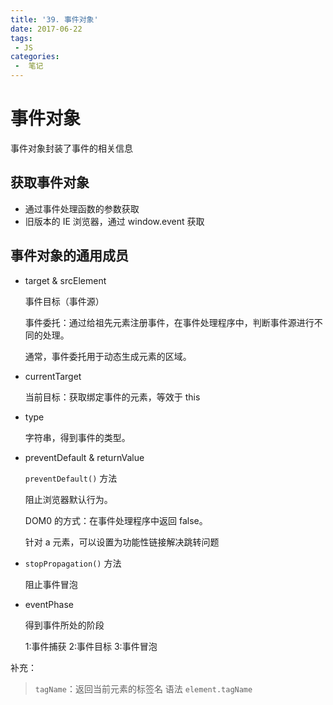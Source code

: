 ```yaml
---
title: '39. 事件对象'
date: 2017-06-22
tags:
 - JS
categories:
 -  笔记
---
```


# 事件对象

事件对象封装了事件的相关信息

## 获取事件对象

- 通过事件处理函数的参数获取
- 旧版本的 IE 浏览器，通过 window.event 获取

## 事件对象的通用成员

- target & srcElement

  事件目标（事件源）

  事件委托：通过给祖先元素注册事件，在事件处理程序中，判断事件源进行不同的处理。

  通常，事件委托用于动态生成元素的区域。

- currentTarget

  当前目标：获取绑定事件的元素，等效于 this

- type

  字符串，得到事件的类型。

- preventDefault & returnValue

  `preventDefault()` 方法

  阻止浏览器默认行为。

  DOM0 的方式：在事件处理程序中返回 false。

  针对 a 元素，可以设置为功能性链接解决跳转问题

- `stopPropagation()` 方法

  阻止事件冒泡

- eventPhase

  得到事件所处的阶段

  1:事件捕获
  2:事件目标
  3:事件冒泡

补充：

> `tagName`：返回当前元素的标签名
> 语法
> `element.tagName`
